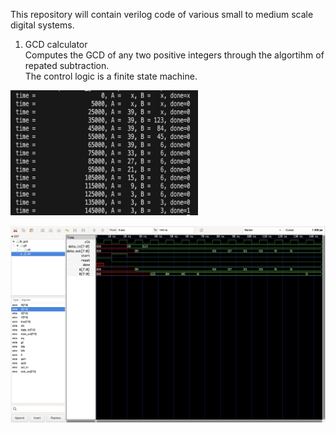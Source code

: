 This repository will contain verilog code of various small to medium scale digital systems.  
1. GCD calculator <br/>
Computes the GCD of any two positive integers through the algortihm of repated subtraction.  
The control logic is a finite state machine.

<img src="https://github.com/Subash792/HM/blob/main/gcd_calculator/GCD_log.png" alt="Description" width="300" height="200">


![alt text](https://github.com/Subash792/HM/blob/main/gcd_calculator/GCD_waveforms.png) 


